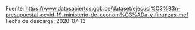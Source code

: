 Fuente: https://www.datosabiertos.gob.pe/dataset/ejecuci%C3%B3n-presupuestal-covid-19-ministerio-de-econom%C3%ADa-y-finanzas-mef
Fecha de descarga: 2020-07-13
